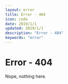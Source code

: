 ```yaml
---
layout: error
title: Error - 404
icon: code
date: 2019/1/1
updated: 2019/1/1
description: "Error - 404"
keywords: "error"
---
```


# Error - 404

Nope, nothing here.
